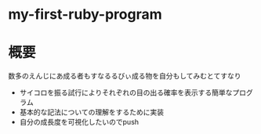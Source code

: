 # my-first-ruby-program

# 概要
数多のえんじにあ成る者もすなるるびぃ成る物を自分もしてみむとてすなり
* サイコロを振る試行によりそれぞれの目の出る確率を表示する簡単なプログラム
* 基本的な記法についての理解をするために実装
* 自分の成長度を可視化したいのでpush
